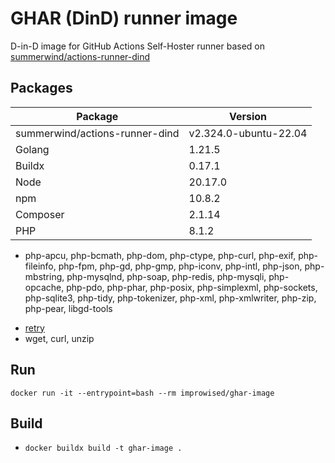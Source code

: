 # GHAR (DinD) runner image

D-in-D image for GitHub Actions Self-Hoster runner based on [summerwind/actions-runner-dind](https://hub.docker.com/r/summerwind/actions-runner-dind)

## Packages

| Package | Version |
| - | - |
| summerwind/actions-runner-dind | v2.324.0-ubuntu-22.04 |
| Golang | 1.21.5 |
| Buildx | 0.17.1 |
| Node | 20.17.0 |
| npm | 10.8.2 |
| Composer | 2.1.14 |
| PHP | 8.1.2 |

- php-apcu, php-bcmath, php-dom, php-ctype, php-curl, php-exif, php-fileinfo, php-fpm, php-gd, php-gmp, php-iconv, php-intl, php-json, php-mbstring, php-mysqlnd, php-soap, php-redis, php-mysqli, php-opcache, php-pdo, php-phar, php-posix, php-simplexml, php-sockets, php-sqlite3, php-tidy, php-tokenizer, php-xml, php-xmlwriter, php-zip, php-pear, libgd-tools
<!-- - Docker    20.10.8 -->
- [retry](https://raw.githubusercontent.com/kadwanev/retry/0b65e6b7f54ed36b492910470157e180bbcc3c84/retry)
- wget, curl, unzip

## Run

`docker run -it --entrypoint=bash --rm improwised/ghar-image`

## Build

- `docker buildx build -t ghar-image .`
